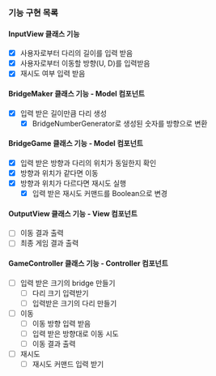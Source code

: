 ### 기능 구현 목록
#### InputView 클래스 기능 
- [x] 사용자로부터 다리의 길이를 입력 받음
- [x] 사용자로부터 이동할 방향(U, D)를 입력받음
- [x] 재시도 여부 입력 받음
#### BridgeMaker 클래스 기능 - Model 컴포넌트
- [x] 입력 받은 길이만큼 다리 생성
  - [x] BridgeNumberGenerator로 생성된 숫자를 방향으로 변환
#### BridgeGame 클래스 기능 - Model 컴포넌트 
- [x] 입력 받은 방향과 다리의 위치가 동일한지 확인
- [x] 방향과 위치가 같다면 이동
- [x] 방향과 위치가 다르다면 재시도 실행
  - [x] 입력 받은 재시도 커맨드를 Boolean으로 변경
#### OutputView 클래스 기능 - View 컴포넌트
- [ ] 이동 결과 출력
- [ ] 최종 게임 결과 출력
#### GameController 클래스 기능 - Controller 컴포넌트
- [ ] 입력 받은 크기의 bridge 만들기
  - [ ] 다리 크기 입력받기
  - [ ] 입력받은 크기의 다리 만들기
- [ ] 이동 
  - [ ] 이동 방향 입력 받음
  - [ ] 입력 받은 방향대로 이동 시도
  - [ ] 이동 결과 출력
- [ ] 재시도
  - [ ] 재시도 커맨드 입력 받기
